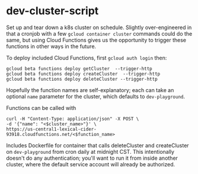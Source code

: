 # dev-cluster-script

Set up and tear down a k8s cluster on schedule. Slightly over-engineered in that a cronjob with a few `gcloud container cluster` commands could do the same, but using Cloud Functions gives us the opportunity to trigger these functions in other ways in the future.

To deploy included Cloud Functions, first `gcloud auth login` then:

```
gcloud beta functions deploy getCluster  --trigger-http
gcloud beta functions deploy createCluster  --trigger-http
gcloud beta functions deploy deleteCluster --trigger-http
```

Hopefully the function names are self-explanatory; each can take an optional `name` parameter for the cluster, which defaults to `dev-playground`.

Functions can be called with

```
curl -H "Content-Type: application/json" -X POST \
-d '{"name": "<$cluster_name>"}' \
https://us-central1-lexical-cider-93918.cloudfunctions.net/<$function_name>
```

Includes Dockerfile for container that calls deleteCluster and createCluster on `dev-playground` from cron daily at midnight CST. This intentionally doesn't do any authentication; you'll want to run it from inside another cluster, where the default service account will already be authorized.
